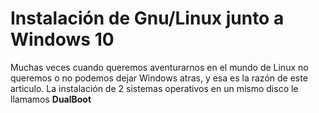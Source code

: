 # Instalación de Gnu/Linux junto a Windows 10
Muchas veces cuando queremos aventurarnos en el mundo de Linux no queremos o no podemos dejar Windows atras, y esa es la razón de este articulo. La instalación de 2
sistemas operativos en un mismo disco le llamamos **DualBoot**
